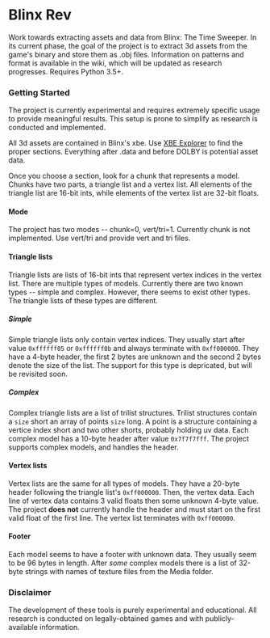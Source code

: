 # Blinx Rev
Work towards extracting assets and data from Blinx: The Time Sweeper. In its current phase, the goal of the project is to extract 3d assets from the game's binary and store them as .obj files. Information on patterns and format is available in the wiki, which will be updated as research progresses. Requires Python 3.5+.

### Getting Started
The project is currently experimental and requires extremely specific usage to provide meaningful results. This setup is prone to simplify as research is conducted and implemented.

All 3d assets are contained in Blinx's xbe. Use [XBE Explorer](https://sourceforge.net/projects/dxbx/files/XBE%20Explorer/) to find the proper sections. Everything after .data and before DOLBY is potential asset data.

Once you choose a section, look for a chunk that represents a model. Chunks have two parts, a triangle list and a vertex list. All elements of the triangle list are 16-bit ints, while elements of the vertex list are 32-bit floats.

#### Mode
The project has two modes -- chunk=0, vert/tri=1. Currently chunk is not implemented. Use vert/tri and provide vert and tri files.

#### Triangle lists
Triangle lists are lists of 16-bit ints that represent vertex indices in the vertex list. There are multiple types of models. Currently there are two known types -- simple and complex. However, there seems to exist other types. The triangle lists of these types are different.

##### Simple
Simple triangle lists only contain vertex indices. They usually start after value `0xffffff05` or `0xffffff0b` and always terminate with `0xff000000`. They have a 4-byte header, the first 2 bytes are unknown and the second 2 bytes denote the size of the list. The support for this type is depricated, but will be revisited soon.

##### Complex
Complex triangle lists are a list of trilist structures. Trilist structures contain a `size` short an array of points `size` long. A point is a structure containing a vertice index short and two other shorts, probably holding uv data. Each complex model has a 10-byte header after value `0x7f7f7fff`. The project supports complex models, and handles the header.

#### Vertex lists
Vertex lists are the same for all types of models. They have a 20-byte header following the triangle list's `0xff000000`. Then, the vertex data. Each line of vertex data contains 3 valid floats then some unknown 4-byte value. The project __does not__ currently handle the header and must start on the first valid float of the first line. The vertex list terminates with `0xff000000`.

#### Footer
Each model seems to have a footer with unknown data. They usually seem to be 96 bytes in length. After *some* complex models there is a list of 32-byte strings with names of texture files from the Media folder.

### Disclaimer
The development of these tools is purely experimental and educational. All research is conducted on legally-obtained games and with publicly-available information. 
